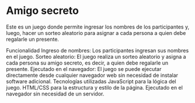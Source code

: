 <h1>Amigo secreto</h1>
<p>Este es un juego donde permite ingresar los nombres de los participantes y, luego, 
  hacer un sorteo aleatorio para asignar a cada persona a quien debe regalarle un presente.

Funcionalidad
Ingreso de nombres: Los participantes ingresan sus nombres en el juego.
Sorteo aleatorio: El juego realiza un sorteo aleatorio y asigna a cada persona su amigo secreto, es decir, a quien debe regalarle un presente.
Ejecutado en el navegador: El juego se puede ejecutar directamente desde cualquier navegador web sin necesidad de instalar software adicional.
Tecnologías utilizadas
JavaScript para la lógica del juego.
HTML/CSS para la estructura y estilo de la página.
Ejecutado en el navegador sin necesidad de un servidor.</p>
